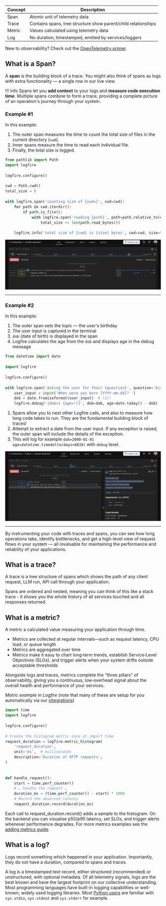 | Concept   | Description  |
|-----------|--------------|
| Span | Atomic unit of telemetry data |
| Trace | Contains spans, tree structure show parent/child relationships |
| Metric | Values calculated using telemetry data |
| Log | No duration, timestamped, emitted by services/loggers |

New to observability? Check out the [OpenTelemetry primer](https://opentelemetry.io/docs/concepts/observability-primer/). 

## What is a Span? 

A **span** is the building block of a trace. You might also think of spans as logs with extra functionality — a single row in our live view.

!!! info
    Spans let you **add context** to your logs and **measure code execution time**. Multiple spans combine to form a trace, providing a complete picture of an operation's journey through your system.

### Example #1

In this example:

1. The outer span measures the time to count the total size of files in the current directory (`cwd`).
2. Inner spans measure the time to read each individual file.
3. Finally, the total size is logged.

```py
from pathlib import Path
import logfire

logfire.configure()

cwd = Path.cwd()
total_size = 0

with logfire.span('counting size of {cwd=}', cwd=cwd):
    for path in cwd.iterdir():
        if path.is_file():
            with logfire.span('reading {path}', path=path.relative_to(cwd)):
                total_size += len(path.read_bytes())

    logfire.info('total size of {cwd} is {size} bytes', cwd=cwd, size=total_size)
```

![Counting size of loaded files screenshot](images/logfire-screenshot-first-steps-load-files.png)

---

### Example #2

In this example:

1. The outer span sets the topic — the user's birthday
2. The user input is captured in the terminal
3. `dob` (date of birth) is displayed in the span
3. Logfire calculates the age from the `dob` and displays age in the debug message

```py
from datetime import date

import logfire

logfire.configure()

with logfire.span('Asking the user for their {question}', question='birthday'):  # (1)!
    user_input = input('When were you born [YYYY-mm-dd]? ')
    dob = date.fromisoformat(user_input)  # (2)!
    logfire.debug('{dob=} {age=!r}', dob=dob, age=date.today() - dob)  # (3)!
```

1. Spans allow you to nest other Logfire calls, and also to measure how long code takes to run. They are the fundamental building block of traces!
2. Attempt to extract a date from the user input. If any exception is raised, the outer span will include the details of the exception.
3. This will log for example `dob=2000-01-01 age=datetime.timedelta(days=8838)` with `debug` level.

![Logfire hello world screenshot](images/index/logfire-screenshot-hello-world-age.png)

---

By instrumenting your code with traces and spans, you can see how long operations take, identify bottlenecks,
and get a high-level view of request flows in your system — all invaluable for maintaining the performance and
reliability of your applications.

## What is a trace?

A trace is a tree structure of spans which shows the path of any client request, LLM run, API call through your application. 

Spans are ordered and nested, meaning you can think of this like a stack trace - it shows you the whole history of all services touched and all responses returned. 


## What is a metric?

A metric a calculated value measuring your application through time.

- Metrics are collected at regular intervals—such as request latency, CPU load, or queue length
- Metrics are aggregated over time
- Metrics make it easy to chart long‑term trends, establish Service‑Level Objectives (SLOs), and trigger alerts when your system drifts outside acceptable thresholds 

Alongside logs and traces, metrics complete the "three pillars" of observability, giving you a continuous,
low‑overhead signal about the overall health and performance of your services.


*Metric example in Logfire* (note that many of these are setup for you automatically via our [integrations](integrations/index.md))
```python
import time
import logfire

logfire.configure()

# Create the histogram metric once at import time
request_duration = logfire.metric_histogram(
    'request_duration',
    unit='ms',  # milliseconds
    description='Duration of HTTP requests',
)


def handle_request():
    start = time.perf_counter()
    # … handle the request …
    duration_ms = (time.perf_counter() - start) * 1000
    # Record the observed latency
    request_duration.record(duration_ms)
```

Each call to request_duration.record() adds a sample to the histogram. On the backend you can visualise
p50/p95 latency, set SLOs, and trigger alerts whenever performance degrades. For more metrics examples
see the [adding metrics guide](guides/onboarding-checklist/add-metrics.md).

## What is a log?

Logs record something which happened in your application. Importantly, they do not have a duration, compared to spans and traces. 

A log is a timestamped text record, either structured (recommended) or unstructured, with optional metadata. Of all telemetry signals, logs are the best known and have the largest footprint on our collective understanding. Most programming languages have built-in logging capabilities or well-known, widely used logging libraries. Most [Python users](https://docs.python.org/3/library/sys.html#sys.stdin) are familiar with `sys.stdin`, `sys.stdout` and `sys.stderr` for example.

